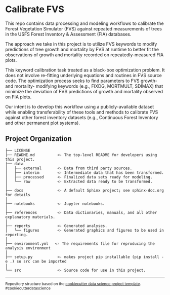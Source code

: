Calibrate FVS
==============================

This repo contains data processing and modeling workflows to calibrate the 
Forest Vegetation Simulator (FVS) against repeated measurements of trees in the
USFS Forest Inventory & Assessment (FIA) databases. 

The approach we take in this project is to utilize FVS keywords to modify 
predictions of tree growth and mortality by FVS at runtime to better fit the 
observations of growth and mortality recorded on repeatedly-measured FIA plots. 

This keyword calibration task treated as a black-box optimization problem. It 
does not involve re-fitting underlying equations and routines in FVS source code.
The optimization process seeks to find parameters to FVS growth- and mortality-
modifying keywords (e.g., FIXDG, MORTMULT, SDIMAX) that minimize the deviation 
of FVS predictions of growth and mortality observed on FIA plots.

Our intent is to develop this workflow using a publicly-available dataset while
enabling transferability of these tools and methods to calibrate FVS against 
other forest inventory datasets (e.g., Continuous Forest Inventory and other 
permanent plot systems).


Project Organization
------------

    ├── LICENSE
    ├── README.md          <- The top-level README for developers using this project.
    ├── data
    │   ├── external       <- Data from third party sources.
    │   ├── interim        <- Intermediate data that has been transformed.
    │   ├── processed      <- Finalized data sets ready for modeling.
    │   └── raw            <- Extracted data ready to be transformed.
    │
    ├── docs               <- A default Sphinx project; see sphinx-doc.org for details
    │
    ├── notebooks          <- Jupyter notebooks.
    │
    ├── references         <- Data dictionaries, manuals, and all other explanatory materials.
    │
    ├── reports            <- Generated analyses.
    │   └── figures        <- Generated graphics and figures to be used in reporting.
    │
    ├── environment.yml   <- The requirements file for reproducing the analysis environment
    │
    ├── setup.py           <- makes project pip installable (pip install -e .) so src can be imported
    │
    └── src                <- Source code for use in this project.

--------

<p><small>Repository structure based on the <a target="_blank" href="https://drivendata.github.io/cookiecutter-data-science/">cookiecutter data science project template</a>. #cookiecutterdatascience</small></p>
